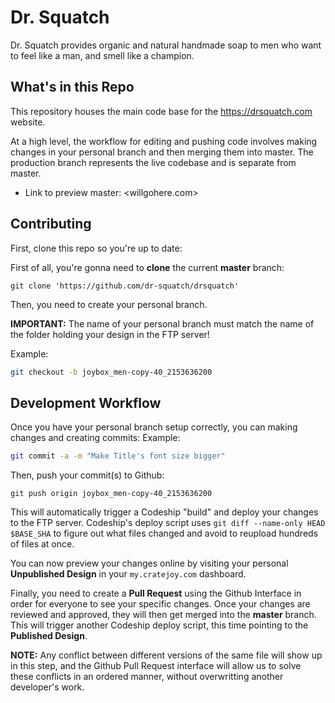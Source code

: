 # Dr. Squatch

Dr. Squatch provides organic and natural handmade soap to men who want to feel like a man, and smell like a champion.

## What's in this Repo

This repository houses the main code base for the <https://drsquatch.com> website.

At a high level, the workflow for editing and pushing code involves making changes in your personal branch and then merging them into master. The production branch represents the live codebase and is separate from master.

* Link to preview master: <willgohere.com>
## Contributing

First, clone this repo so you're up to date:

First of all, you're gonna need to **clone** the current **master** branch:

```
git clone 'https://github.com/dr-squatch/drsquatch'
```

Then, you need to create your personal branch.

**IMPORTANT:** The name of your personal branch must match the name of the folder holding your design in the FTP server!

Example:

```bash
git checkout -b joybox_men-copy-40_2153636200
```

## Development Workflow

Once you have your personal branch setup correctly, you can making changes and creating commits:
Example:
```bash
git commit -a -m "Make Title's font size bigger"
```

Then, push your commit(s) to Github:
```
git push origin joybox_men-copy-40_2153636200
```

This will automatically trigger a Codeship "build" and deploy your changes to the FTP server. Codeship's deploy script uses
`git diff --name-only HEAD $BASE_SHA` to figure out what files changed and avoid to reupload hundreds of files at once.

You can now preview your changes online by visiting your personal **Unpublished Design** in your `my.cratejoy.com` dashboard.

Finally, you need to create a **Pull Request** using the Github Interface in order for everyone to see your specific changes.
Once your changes are reviewed and approved, they will then get merged into the **master** branch. This will trigger another
Codeship deploy script, this time pointing to the **Published Design**.

**NOTE:** Any conflict between different versions of the same file will show up in this step, and the Github Pull Request interface
will allow us to solve these conflicts in an ordered manner, without overwritting another developer's work.



